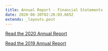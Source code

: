 ```yaml
---
title: Annual Report - Financial Statements
date: 2020-06-30T02:26:03.665Z
extends: _layouts.post
---
```

[Read the 2020 Annual Report](https://res.cloudinary.com/whanganuihigh/image/upload/v1622419855/Financial%20Statements/Audited_Financial_Statements_-_Dec_2020.pdf)

[Read the 2019 Annual Report](https://res.cloudinary.com/whanganuihigh/image/upload/v1593466447/School%20Documents/Annual%20Report/2019_Audited_Financial_Statements.pdf)